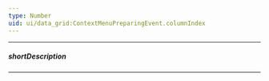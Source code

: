 ```yaml
---
type: Number
uid: ui/data_grid:ContextMenuPreparingEvent.columnIndex
---
```

---
##### shortDescription
<!-- Description goes here -->

---
<!-- Description goes here -->